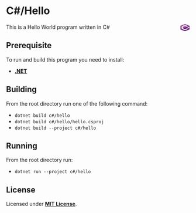 # C#/Hello

<span style="float: right;">
  <img src="https://raw.githubusercontent.com/devicons/devicon/master/icons/csharp/csharp-original.svg" alt="C# Logo" width="30" height="20"/>
</span>

This is a Hello World program written in C#

## Prerequisite

To run and build this program you need to install:

* [**.NET**](https://dotnet.microsoft.com/)

## Building

From the root directory run one of the following command:

* ```dotnet build c#/hello```
* ```dotnet build c#/hello/hello.csproj```
* ```dotnet build --project c#/hello```

## Running

From the root directory run:

* ```dotnet run --project c#/hello```

## License

Licensed under [**MIT License**](https://github.com/altersabeh/codes/blob/main/LICENSE).
